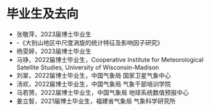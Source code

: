 # 毕业生及去向

- 张敬萍，2023届博士毕业生
- -《大别山地区中尺度涡旋的统计特征及影响因子研究》
- 杨雯婷，2023届博士毕业生
- 马铮，2022届博士毕业生，Cooperative Institute for Meteorological Satellite Studies, University of Wisconsin-Madison
- 刘翠，2022届博士毕业生，中国气象局 国家卫星气象中心
- 汤欢，2022届博士毕业生，中国气象局 气象干部培训学院
- 马若赟，2022届博士毕业生，中国气象局 地球系统数值预报中心
- 姜立智，2021届博士毕业生，福建省气象局 气象科学研究所

<br><br><br>
